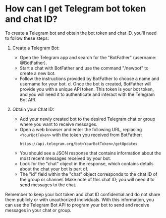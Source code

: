 # How can I get Telegram bot token and chat ID?

To create a Telegram bot and obtain the bot token and chat ID, you'll need to follow these steps:

1. Create a Telegram Bot:
    * Open the Telegram app and search for the "BotFather" (username: @BotFather).
    * Start a chat with BotFather and use the command "/newbot" to create a new bot.
    * Follow the instructions provided by BotFather to choose a name and username for your bot. d. Once the bot is
      created, BotFather will provide you with a unique API token. This token is your bot token, and you will need it to
      authenticate and interact with the Telegram Bot API.

2. Obtain your Chat ID:
    * Add your newly created bot to the desired Telegram chat or group where you want to receive messages.
    * Open a web browser and enter the following URL, replacing `<YourBotToken>` with the token you received from
      BotFather:
       ```
       https://api.telegram.org/bot<YourBotToken>/getUpdates
       ```
    * You should see a JSON response that contains information about the most recent messages received by your bot.
    * Look for the "chat" object in the response, which contains details about the chat your bot is part of.
    * The "id" field within the "chat" object corresponds to the chat ID of the group or channel. Make note of this chat
      ID; you will need it to send messages to the chat.

Remember to keep your bot token and chat ID confidential and do not share them publicly or with unauthorized
individuals. With this information, you can use the Telegram Bot API to program your bot to send and receive messages in
your chat or group.
